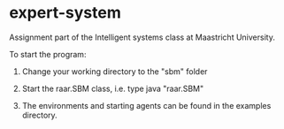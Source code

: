 # expert-system
Assignment part of the Intelligent systems class at Maastricht University.



To start the program:

1. Change your working directory to the "sbm" folder

2. Start the raar.SBM class, i.e. type java "raar.SBM"

3. The environments and starting agents can be found in the examples directory.
